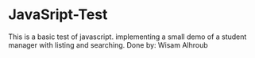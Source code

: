 # JavaSript-Test
 This is a basic test of javascript.
 implementing a small demo of a student manager with listing and searching.
 Done by: Wisam Alhroub
 
